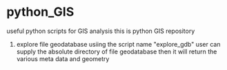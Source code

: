 # python_GIS
useful python scripts for GIS analysis
this is python GIS repository
1. explore file geodatabase usiing the script name "explore_gdb"
   user can supply the absolute directory of file geodatabase then it will return the various meta data and geometry
